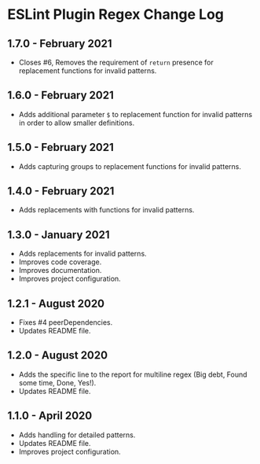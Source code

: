 # ESLint Plugin Regex Change Log

## 1.7.0 - February 2021

* Closes #6, Removes the requirement of `return` presence for replacement functions for invalid patterns.

## 1.6.0 - February 2021

* Adds additional parameter `$` to replacement function for invalid patterns in order to allow smaller definitions.

## 1.5.0 - February 2021

* Adds capturing groups to replacement functions for invalid patterns.

## 1.4.0 - February 2021

* Adds replacements with functions for invalid patterns.

## 1.3.0 - January 2021

* Adds replacements for invalid patterns.
* Improves code coverage.
* Improves documentation.
* Improves project configuration.

## 1.2.1 - August 2020

* Fixes #4 peerDependencies.
* Updates README file.

## 1.2.0 - August 2020

* Adds the specific line to the report for multiline regex (Big debt, Found some time, Done, Yes!).
* Updates README file.

## 1.1.0 - April 2020

* Adds handling for detailed patterns.
* Updates README file.
* Improves project configuration.
